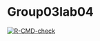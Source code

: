 # Group03lab04
<!-- badges: start -->
  [![R-CMD-check](https://github.com/brini581/Group03lab04/actions/workflows/R-CMD-check.yaml/badge.svg)](https://github.com/brini581/Group03lab04/actions/workflows/R-CMD-check.yaml)
  <!-- badges: end -->
